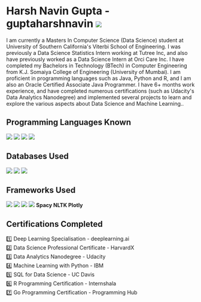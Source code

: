 # Harsh Navin Gupta - guptaharshnavin  [<img src="https://img.shields.io/badge/linkedin-%230077B5.svg?&style=for-the-badge&logo=linkedin&logoColor=white" />](www.linkedin.com/in/harsh-n-gupta)
I am currently a Masters In Computer Science (Data Science) student at University of Southern California's Viterbi School of Engineering. I was previously a Data Science Statistics Intern working at Tutree Inc, and also have previously worked as a Data Science Intern at Orci Care Inc. I have completed my Bachelors in Technology (BTech) in Computer Engineering from K.J. Somaiya College of Engineering (University of Mumbai). I am proficient in programming languages such as Java, Python and R, and I am also an Oracle Certified Associate Java Programmer. I have 6+ months work experience, and have completed numerous certifications (such as Udacity's Data Analytics Nanodegree) and implemented several projects to learn and explore the various aspects about Data Science and Machine Learning..

## Programming Languages Known
<img src="https://img.shields.io/badge/python%20-%2314354C.svg?&style=for-the-badge&logo=python&logoColor=white"/> <img src="https://img.shields.io/badge/r-%23276DC3.svg?&style=for-the-badge&logo=r&logoColor=white" /> <img src="https://img.shields.io/badge/java-%23ED8B00.svg?&style=for-the-badge&logo=java&logoColor=white" /> <img src="https://img.shields.io/badge/go-%2300ADD8.svg?&style=for-the-badge&logo=go&logoColor=white" /> 

## Databases Used
<img src="https://img.shields.io/badge/mysql-%2300f.svg?&style=for-the-badge&logo=mysql&logoColor=white" /> <img src="https://img.shields.io/badge/postgres-%23316192.svg?&style=for-the-badge&logo=postgresql&logoColor=white" /> <img src="https://img.shields.io/badge/sqlite-%2307405e.svg?&style=for-the-badge&logo=sqlite&logoColor=white" />

## Frameworks Used
<img src="https://img.shields.io/badge/Keras%20-%23D00000.svg?&style=for-the-badge&logo=Keras&logoColor=white"/> <img src="https://img.shields.io/badge/TensorFlow%20-%23FF6F00.svg?&style=for-the-badge&logo=TensorFlow&logoColor=white" /> <img src="https://img.shields.io/badge/pandas%20-%23150458.svg?&style=for-the-badge&logo=pandas&logoColor=white" /> <img src="https://img.shields.io/badge/flask%20-%23000.svg?&style=for-the-badge&logo=flask&logoColor=white"/> **Spacy NLTK Plotly**

## Certifications Completed
:one: Deep Learning Specialisation - deeplearning.ai<br>
:two: Data Science Professional Certificate - HarvardX<br>
:three: Data Analytics Nanodegree - Udacity<br>
:four: Machine Learning with Python - IBM<br>
:five: SQL for Data Science - UC Davis<br>
:six: R Programming Certification - Internshala<br>
:seven: Go Programming Certification - Programming Hub
